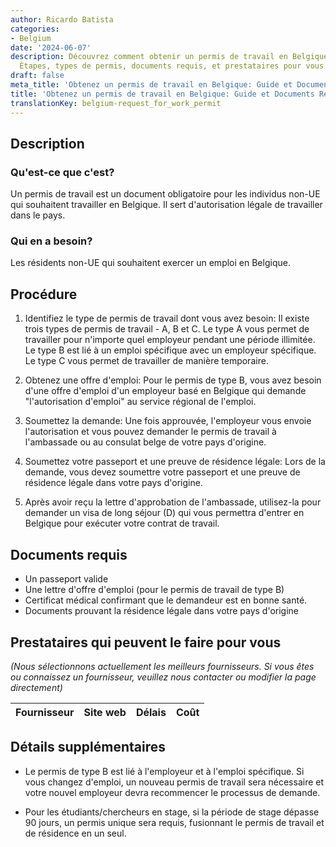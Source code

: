 ```yaml
---
author: Ricardo Batista
categories:
- Belgium
date: '2024-06-07'
description: Découvrez comment obtenir un permis de travail en Belgique pour les non-UE.
  Étapes, types de permis, documents requis, et prestataires pour vous aider.
draft: false
meta_title: 'Obtenez un permis de travail en Belgique: Guide et Documents Requis'
title: 'Obtenez un permis de travail en Belgique: Guide et Documents Requis'
translationKey: belgium-request_for_work_permit
---
```



## Description
### Qu'est-ce que c'est?
Un permis de travail est un document obligatoire pour les individus non-UE qui souhaitent travailler en Belgique. Il sert d'autorisation légale de travailler dans le pays.

### Qui en a besoin?
Les résidents non-UE qui souhaitent exercer un emploi en Belgique.

## Procédure

1. Identifiez le type de permis de travail dont vous avez besoin: Il existe trois types de permis de travail - A, B et C. Le type A vous permet de travailler pour n'importe quel employeur pendant une période illimitée. Le type B est lié à un emploi spécifique avec un employeur spécifique. Le type C vous permet de travailler de manière temporaire.

2. Obtenez une offre d'emploi: Pour le permis de type B, vous avez besoin d'une offre d'emploi d'un employeur basé en Belgique qui demande "l'autorisation d'emploi" au service régional de l'emploi.

3. Soumettez la demande: Une fois approuvée, l'employeur vous envoie l'autorisation et vous pouvez demander le permis de travail à l'ambassade ou au consulat belge de votre pays d'origine.

4. Soumettez votre passeport et une preuve de résidence légale: Lors de la demande, vous devez soumettre votre passeport et une preuve de résidence légale dans votre pays d'origine.

5. Après avoir reçu la lettre d'approbation de l'ambassade, utilisez-la pour demander un visa de long séjour (D) qui vous permettra d'entrer en Belgique pour exécuter votre contrat de travail.

## Documents requis

- Un passeport valide
- Une lettre d'offre d'emploi (pour le permis de travail de type B)
- Certificat médical confirmant que le demandeur est en bonne santé.
- Documents prouvant la résidence légale dans votre pays d'origine

## Prestataires qui peuvent le faire pour vous

_(Nous sélectionnons actuellement les meilleurs fournisseurs. Si vous êtes ou connaissez un fournisseur, veuillez nous contacter ou modifier la page directement)_

| Fournisseur     |     Site web    |     Délais       |       Coût       |
| --------------- | --------------- |  :-------------: | :-------------: |


## Détails supplémentaires

- Le permis de type B est lié à l'employeur et à l'emploi spécifique. Si vous changez d'emploi, un nouveau permis de travail sera nécessaire et votre nouvel employeur devra recommencer le processus de demande.
  
- Pour les étudiants/chercheurs en stage, si la période de stage dépasse 90 jours, un permis unique sera requis, fusionnant le permis de travail et de résidence en un seul.